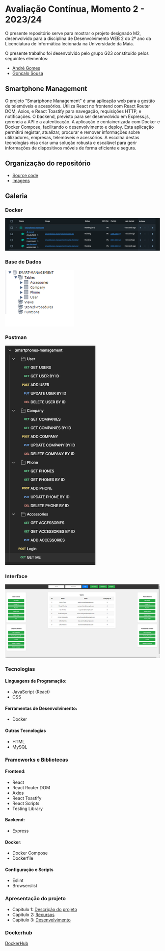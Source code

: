 # Avaliação Contínua, Momento 2 - 2023/24

O presente repositório serve para mostrar o projeto designado M2, desenvolvido para a disciplina de Desenvolvimento WEB 2 do 2º ano da Licenciatura de Informática lecionada na Universidade da Maia.

O presente trabalho foi desenvolvido pelo grupo G23 constituído pelos seguintes elementos:

* [André Gomes](https://github.com/aasfgomes)
* [Gonçalo Sousa](https://github.com/MrcWithAMouth)

## Smartphone Management

O projeto "Smartphone Management" é uma aplicação web para a gestão de telemóveis e acessórios. Utiliza React no frontend com React Router DOM, Axios, e React Toastify para navegação, requisições HTTP, e notificações. O backend, previsto para ser desenvolvido em Express.js, gerencia a API e a autenticação. A aplicação é containerizada com Docker e Docker Compose, facilitando o desenvolvimento e deploy. Esta aplicação permitirá registar, atualizar, procurar e remover informações sobre utilizadores, empresas, telemóveis e acessórios. A escolha destas tecnologias visa criar uma solução robusta e escalável para gerir informações de dispositivos móveis de forma eficiente e segura.

## Organização do repositório

* [Source code](https://github.com/INF23DW2G23/REPORT_DW2_M2)
* [Imagens](https://github.com/INF23DW2G23/REPORT_DW2_M2/tree/main/data/images)

## Galeria

### Docker

![docker](data/images/docker-engine_M2.png)

### Base de Dados

![Base de Dados](data/images/db-tables.png)

### Postman

![Postman](data/images/postman-collection.png)

### Interface

![Interface](data/images/M2_Interface.png)

### Tecnologias

#### Linguagens de Programação:

* JavaScript (React)
* CSS

#### Ferramentas de Desenvolvimento:

* Docker

#### Outras Tecnologias

* HTML
* MySQL

### Frameworks e Bibliotecas

#### Frontend:

* React
* React Router DOM
* Axios
* React Toastify
* React Scripts
* Testing Library

#### Backend:

* Express

#### Docker:

* Docker Compose
* Dockerfile

#### Configuração e Scripts

* Eslint
* Browserslist

### Apresentação do projeto

* Capitulo 1: [Descrição do projeto](files/File1.md)
* Capitulo 2: [Recursos](files/File2.md)
* Capitulo 3: [Desenvolvimento](files/File3.md)

### Dockerhub

[DockerHub](https://hub.docker.com/repositories/inf23dw2g23)
